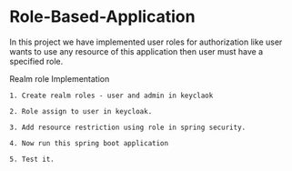 Role-Based-Application
======================

In this project we have implemented user roles for authorization like user wants to use any resource of this application then user must have a specified role.

Realm role Implementation

	1. Create realm roles - user and admin in keyclaok

	2. Role assign to user in keycloak.

	3. Add resource restriction using role in spring security.

	4. Now run this spring boot application

	5. Test it.

